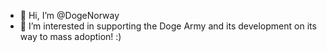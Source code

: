 - 👋 Hi, I’m @DogeNorway
- 👀 I’m interested in supporting the Doge Army and its development on its way to mass adoption! :)


<!---
DogeNorway/DogeNorway is a ✨ special ✨ repository because its `README.md` (this file) appears on your GitHub profile.
You can click the Preview link to take a look at your changes.
--->
